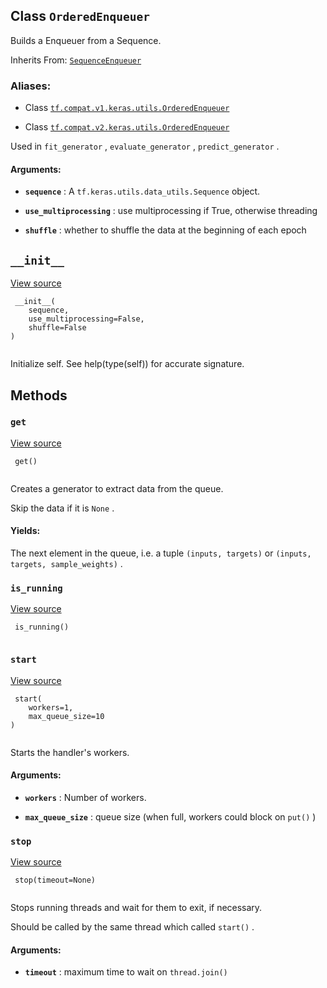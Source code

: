 

## Class  `OrderedEnqueuer` 
Builds a Enqueuer from a Sequence.

Inherits From: [ `SequenceEnqueuer` ](https://tensorflow.google.cn/api_docs/python/tf/keras/utils/SequenceEnqueuer)



### Aliases:

- Class [ `tf.compat.v1.keras.utils.OrderedEnqueuer` ](/api_docs/python/tf/keras/utils/OrderedEnqueuer)

- Class [ `tf.compat.v2.keras.utils.OrderedEnqueuer` ](/api_docs/python/tf/keras/utils/OrderedEnqueuer)

Used in  `fit_generator` ,  `evaluate_generator` ,  `predict_generator` .



#### Arguments:

- **`sequence`** : A  `tf.keras.utils.data_utils.Sequence`  object.

- **`use_multiprocessing`** : use multiprocessing if True, otherwise threading

- **`shuffle`** : whether to shuffle the data at the beginning of each epoch



##  `__init__` 
[View source](https://github.com/tensorflow/tensorflow/blob/r2.0/tensorflow/python/keras/utils/data_utils.py#L711-L713)



```
 __init__(
    sequence,
    use_multiprocessing=False,
    shuffle=False
)
 
```

Initialize self.  See help(type(self)) for accurate signature.



## Methods


###  `get` 
[View source](https://github.com/tensorflow/tensorflow/blob/r2.0/tensorflow/python/keras/utils/data_utils.py#L767-L785)



```
 get()
 
```

Creates a generator to extract data from the queue.

Skip the data if it is  `None` .



#### Yields:
The next element in the queue, i.e. a tuple
 `(inputs, targets)`  or
 `(inputs, targets, sample_weights)` .



###  `is_running` 
[View source](https://github.com/tensorflow/tensorflow/blob/r2.0/tensorflow/python/keras/utils/data_utils.py#L626-L627)



```
 is_running()
 
```



###  `start` 
[View source](https://github.com/tensorflow/tensorflow/blob/r2.0/tensorflow/python/keras/utils/data_utils.py#L629-L647)



```
 start(
    workers=1,
    max_queue_size=10
)
 
```

Starts the handler's workers.



#### Arguments:

- **`workers`** : Number of workers.

- **`max_queue_size`** : queue size
(when full, workers could block on  `put()` )



###  `stop` 
[View source](https://github.com/tensorflow/tensorflow/blob/r2.0/tensorflow/python/keras/utils/data_utils.py#L654-L668)



```
 stop(timeout=None)
 
```

Stops running threads and wait for them to exit, if necessary.

Should be called by the same thread which called  `start()` .



#### Arguments:

- **`timeout`** : maximum time to wait on  `thread.join()` 

